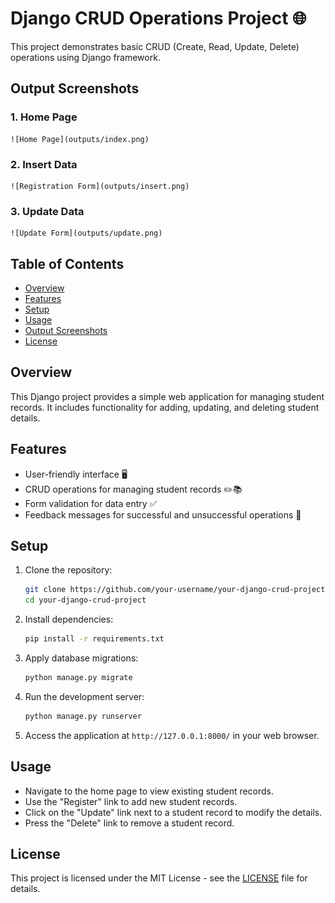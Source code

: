 # Django CRUD Operations Project 🌐

This project demonstrates basic CRUD (Create, Read, Update, Delete) operations using Django framework.

## Output Screenshots
### 1. Home Page
    ![Home Page](outputs/index.png)

### 2. Insert Data  
    ![Registration Form](outputs/insert.png)

### 3. Update Data
    ![Update Form](outputs/update.png)


## Table of Contents
- [Overview](#overview)
- [Features](#features)
- [Setup](#setup)
- [Usage](#usage)
- [Output Screenshots](#output-screenshots)
- [License](#license)

## Overview
This Django project provides a simple web application for managing student records. It includes functionality for adding, updating, and deleting student details.

## Features
- User-friendly interface 🖥️
- CRUD operations for managing student records ✏️📚
- Form validation for data entry ✅
- Feedback messages for successful and unsuccessful operations 📢

## Setup
1. Clone the repository:
    ```bash
    git clone https://github.com/your-username/your-django-crud-project.git
    cd your-django-crud-project
    ```

2. Install dependencies:
    ```bash
    pip install -r requirements.txt
    ```

3. Apply database migrations:
    ```bash
    python manage.py migrate
    ```

4. Run the development server:
    ```bash
    python manage.py runserver
    ```

5. Access the application at `http://127.0.0.1:8000/` in your web browser.

## Usage
- Navigate to the home page to view existing student records.
- Use the "Register" link to add new student records.
- Click on the "Update" link next to a student record to modify the details.
- Press the "Delete" link to remove a student record.

## License
This project is licensed under the MIT License - see the [LICENSE](LICENSE) file for details.
